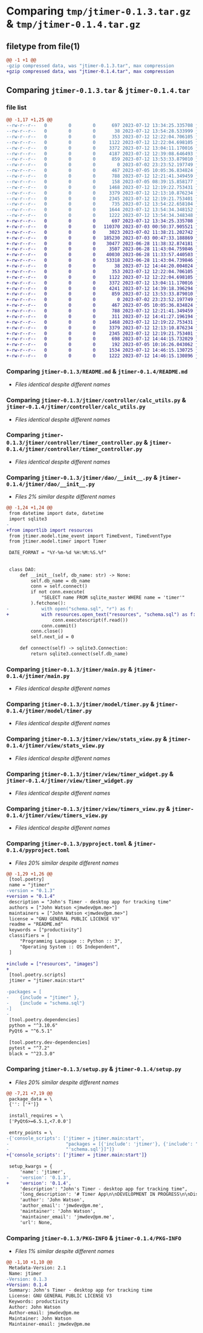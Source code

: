 # Comparing `tmp/jtimer-0.1.3.tar.gz` & `tmp/jtimer-0.1.4.tar.gz`

## filetype from file(1)

```diff
@@ -1 +1 @@
-gzip compressed data, was "jtimer-0.1.3.tar", max compression
+gzip compressed data, was "jtimer-0.1.4.tar", max compression
```

## Comparing `jtimer-0.1.3.tar` & `jtimer-0.1.4.tar`

### file list

```diff
@@ -1,17 +1,25 @@
--rw-r--r--   0        0        0      697 2023-07-12 13:34:25.335708 jtimer-0.1.3/README.md
--rw-r--r--   0        0        0       38 2023-07-12 13:54:28.533999 jtimer-0.1.3/jtimer/__init__.py
--rw-r--r--   0        0        0      353 2023-07-12 12:22:04.706105 jtimer-0.1.3/jtimer/controller/__init__.py
--rw-r--r--   0        0        0     1122 2023-07-12 12:22:04.698105 jtimer-0.1.3/jtimer/controller/calc_utils.py
--rw-r--r--   0        0        0     3372 2023-07-12 13:04:11.170016 jtimer-0.1.3/jtimer/controller/timer_controller.py
--rw-r--r--   0        0        0     4187 2023-07-12 12:39:08.646493 jtimer-0.1.3/jtimer/dao/__init__.py
--rw-r--r--   0        0        0      859 2023-07-12 13:53:33.879010 jtimer-0.1.3/jtimer/main.py
--rw-r--r--   0        0        0        0 2023-07-02 23:23:52.197749 jtimer-0.1.3/jtimer/model/__init__.py
--rw-r--r--   0        0        0      467 2023-07-05 10:05:36.834824 jtimer-0.1.3/jtimer/model/time_event.py
--rw-r--r--   0        0        0      788 2023-07-12 12:21:41.349459 jtimer-0.1.3/jtimer/model/timer.py
--rw-r--r--   0        0        0      158 2023-07-05 08:39:15.858177 jtimer-0.1.3/jtimer/view/__init__.py
--rw-r--r--   0        0        0     1468 2023-07-12 12:19:22.753431 jtimer-0.1.3/jtimer/view/stats_view.py
--rw-r--r--   0        0        0     3379 2023-07-12 12:13:10.876234 jtimer-0.1.3/jtimer/view/timer_widget.py
--rw-r--r--   0        0        0     2345 2023-07-12 12:19:21.753401 jtimer-0.1.3/jtimer/view/timers_view.py
--rw-r--r--   0        0        0      735 2023-07-12 13:54:22.658104 jtimer-0.1.3/pyproject.toml
--rw-r--r--   0        0        0     1644 2023-07-12 13:54:34.348152 jtimer-0.1.3/setup.py
--rw-r--r--   0        0        0     1222 2023-07-12 13:54:34.348348 jtimer-0.1.3/PKG-INFO
+-rw-r--r--   0        0        0      697 2023-07-12 13:34:25.335708 jtimer-0.1.4/README.md
+-rw-r--r--   0        0        0   110370 2023-07-03 00:50:37.905521 jtimer-0.1.4/images/add.png
+-rw-r--r--   0        0        0     3023 2023-07-02 11:38:21.202742 jtimer-0.1.4/images/chart.png
+-rw-r--r--   0        0        0   185230 2023-07-03 00:47:33.188869 jtimer-0.1.4/images/delete.png
+-rw-r--r--   0        0        0    30477 2023-06-28 11:38:32.874181 jtimer-0.1.4/images/pause.png
+-rw-r--r--   0        0        0     3507 2023-06-28 11:43:04.759846 jtimer-0.1.4/images/pause2.png
+-rw-r--r--   0        0        0    40030 2023-06-28 11:33:57.440503 jtimer-0.1.4/images/play.png
+-rw-r--r--   0        0        0    53318 2023-06-28 11:43:04.739846 jtimer-0.1.4/images/play2.png
+-rw-r--r--   0        0        0       38 2023-07-12 14:44:20.004024 jtimer-0.1.4/jtimer/__init__.py
+-rw-r--r--   0        0        0      353 2023-07-12 12:22:04.706105 jtimer-0.1.4/jtimer/controller/__init__.py
+-rw-r--r--   0        0        0     1122 2023-07-12 12:22:04.698105 jtimer-0.1.4/jtimer/controller/calc_utils.py
+-rw-r--r--   0        0        0     3372 2023-07-12 13:04:11.170016 jtimer-0.1.4/jtimer/controller/timer_controller.py
+-rw-r--r--   0        0        0     4241 2023-07-12 14:39:18.396294 jtimer-0.1.4/jtimer/dao/__init__.py
+-rw-r--r--   0        0        0      859 2023-07-12 13:53:33.879010 jtimer-0.1.4/jtimer/main.py
+-rw-r--r--   0        0        0        0 2023-07-02 23:23:52.197749 jtimer-0.1.4/jtimer/model/__init__.py
+-rw-r--r--   0        0        0      467 2023-07-05 10:05:36.834824 jtimer-0.1.4/jtimer/model/time_event.py
+-rw-r--r--   0        0        0      788 2023-07-12 12:21:41.349459 jtimer-0.1.4/jtimer/model/timer.py
+-rw-r--r--   0        0        0      311 2023-07-12 14:41:27.196194 jtimer-0.1.4/jtimer/view/__init__.py
+-rw-r--r--   0        0        0     1468 2023-07-12 12:19:22.753431 jtimer-0.1.4/jtimer/view/stats_view.py
+-rw-r--r--   0        0        0     3379 2023-07-12 12:13:10.876234 jtimer-0.1.4/jtimer/view/timer_widget.py
+-rw-r--r--   0        0        0     2345 2023-07-12 12:19:21.753401 jtimer-0.1.4/jtimer/view/timers_view.py
+-rw-r--r--   0        0        0      698 2023-07-12 14:44:15.732029 jtimer-0.1.4/pyproject.toml
+-rw-r--r--   0        0        0      192 2023-07-05 10:16:26.043062 jtimer-0.1.4/resources/schema.sql
+-rw-r--r--   0        0        0     1534 2023-07-12 14:46:15.130725 jtimer-0.1.4/setup.py
+-rw-r--r--   0        0        0     1222 2023-07-12 14:46:15.130896 jtimer-0.1.4/PKG-INFO
```

### Comparing `jtimer-0.1.3/README.md` & `jtimer-0.1.4/README.md`

 * *Files identical despite different names*

### Comparing `jtimer-0.1.3/jtimer/controller/calc_utils.py` & `jtimer-0.1.4/jtimer/controller/calc_utils.py`

 * *Files identical despite different names*

### Comparing `jtimer-0.1.3/jtimer/controller/timer_controller.py` & `jtimer-0.1.4/jtimer/controller/timer_controller.py`

 * *Files identical despite different names*

### Comparing `jtimer-0.1.3/jtimer/dao/__init__.py` & `jtimer-0.1.4/jtimer/dao/__init__.py`

 * *Files 2% similar despite different names*

```diff
@@ -1,24 +1,24 @@
 from datetime import date, datetime
 import sqlite3
-
+from importlib import resources
 from jtimer.model.time_event import TimeEvent, TimeEventType
 from jtimer.model.timer import Timer
 
 DATE_FORMAT = "%Y-%m-%d %H:%M:%S.%f"
 
 
 class DAO:
     def __init__(self, db_name: str) -> None:
         self.db_name = db_name
         conn = self.connect()
         if not conn.execute(
             "SELECT name FROM sqlite_master WHERE name = 'timer'"
         ).fetchone():
-            with open("schema.sql", "r") as f:
+            with resources.open_text("resources", "schema.sql") as f:
                 conn.executescript(f.read())
             conn.commit()
         conn.close()
         self.next_id = 0
 
     def connect(self) -> sqlite3.Connection:
         return sqlite3.connect(self.db_name)
```

### Comparing `jtimer-0.1.3/jtimer/main.py` & `jtimer-0.1.4/jtimer/main.py`

 * *Files identical despite different names*

### Comparing `jtimer-0.1.3/jtimer/model/timer.py` & `jtimer-0.1.4/jtimer/model/timer.py`

 * *Files identical despite different names*

### Comparing `jtimer-0.1.3/jtimer/view/stats_view.py` & `jtimer-0.1.4/jtimer/view/stats_view.py`

 * *Files identical despite different names*

### Comparing `jtimer-0.1.3/jtimer/view/timer_widget.py` & `jtimer-0.1.4/jtimer/view/timer_widget.py`

 * *Files identical despite different names*

### Comparing `jtimer-0.1.3/jtimer/view/timers_view.py` & `jtimer-0.1.4/jtimer/view/timers_view.py`

 * *Files identical despite different names*

### Comparing `jtimer-0.1.3/pyproject.toml` & `jtimer-0.1.4/pyproject.toml`

 * *Files 20% similar despite different names*

```diff
@@ -1,29 +1,26 @@
 [tool.poetry]
 name = "jtimer"
-version = "0.1.3"
+version = "0.1.4"
 description = "John's Timer - desktop app for tracking time"
 authors = ["John Watson <jmwdev@pm.me>"]
 maintainers = ["John Watson <jmwdev@pm.me>"]
 license = "GNU GENERAL PUBLIC LICENSE V3"
 readme = "README.md"
 keywords = ["productivity"]
 classifiers = [
     "Programming Language :: Python :: 3",
     "Operating System :: OS Independent",
 ]
 
+include = ["resources", "images"]
+
 [tool.poetry.scripts]
 jtimer = "jtimer.main:start"
 
-packages = [
-    {include = "jtimer" },
-    {include = "schema.sql"}
-]
-
 [tool.poetry.dependencies]
 python = "^3.10.6"
 PyQt6 = "^6.5.1"
 
 [tool.poetry.dev-dependencies]
 pytest = "^7.2"
 black = "^23.3.0"
```

### Comparing `jtimer-0.1.3/setup.py` & `jtimer-0.1.4/setup.py`

 * *Files 20% similar despite different names*

```diff
@@ -7,21 +7,19 @@
 package_data = \
 {'': ['*']}
 
 install_requires = \
 ['PyQt6>=6.5.1,<7.0.0']
 
 entry_points = \
-{'console_scripts': ['jtimer = jtimer.main:start',
-                     "packages = [{'include': 'jtimer'}, {'include': "
-                     "'schema.sql'}]"]}
+{'console_scripts': ['jtimer = jtimer.main:start']}
 
 setup_kwargs = {
     'name': 'jtimer',
-    'version': '0.1.3',
+    'version': '0.1.4',
     'description': "John's Timer - desktop app for tracking time",
     'long_description': '# Timer App\n\nDEVELOPMENT IN PROGRESS\n\nDissatisfied with the selection of timer applications available in linux, I built my own.  It maintains a simple local db in /tmp\n\nThe application is fairly simple:\n    * user can specify a list of different timers.\n    * timers can be renamed.\n    * timers can be started / stopped concurrently.\n    * on startup the timers will resume the count from the last start.\n    * timers should not cross over days. automatic stop times at 23:59:59 for forgotten timers.\n    * daily statistics view\n\n\n\n## Installation\n```bash\npip install jtimer  # not timer\n```\n\n## Usage\n```bash\njtimer\n```\n\n## Planned Future developments\n\n* timer linked triggers\n* timer event view',
     'author': 'John Watson',
     'author_email': 'jmwdev@pm.me',
     'maintainer': 'John Watson',
     'maintainer_email': 'jmwdev@pm.me',
     'url': None,
```

### Comparing `jtimer-0.1.3/PKG-INFO` & `jtimer-0.1.4/PKG-INFO`

 * *Files 1% similar despite different names*

```diff
@@ -1,10 +1,10 @@
 Metadata-Version: 2.1
 Name: jtimer
-Version: 0.1.3
+Version: 0.1.4
 Summary: John's Timer - desktop app for tracking time
 License: GNU GENERAL PUBLIC LICENSE V3
 Keywords: productivity
 Author: John Watson
 Author-email: jmwdev@pm.me
 Maintainer: John Watson
 Maintainer-email: jmwdev@pm.me
```

